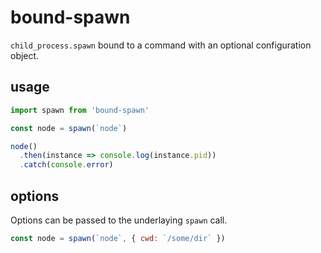 # bound-spawn

`child_process.spawn` bound to a command with an optional configuration object.

## usage

```javascript
import spawn from 'bound-spawn'

const node = spawn(`node`)

node()
  .then(instance => console.log(instance.pid))
  .catch(console.error)
```

## options

Options can be passed to the underlaying `spawn` call.

```javascript
const node = spawn(`node`, { cwd: `/some/dir` })
```
